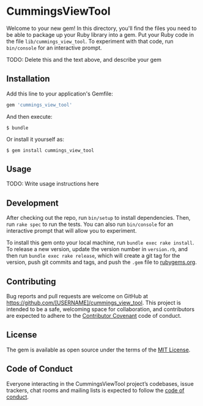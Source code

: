 # CummingsViewTool

Welcome to your new gem! In this directory, you'll find the files you need to be able to package up your Ruby library into a gem. Put your Ruby code in the file `lib/cummings_view_tool`. To experiment with that code, run `bin/console` for an interactive prompt.

TODO: Delete this and the text above, and describe your gem

## Installation

Add this line to your application's Gemfile:

```ruby
gem 'cummings_view_tool'
```

And then execute:

    $ bundle

Or install it yourself as:

    $ gem install cummings_view_tool

## Usage

TODO: Write usage instructions here

## Development

After checking out the repo, run `bin/setup` to install dependencies. Then, run `rake spec` to run the tests. You can also run `bin/console` for an interactive prompt that will allow you to experiment.

To install this gem onto your local machine, run `bundle exec rake install`. To release a new version, update the version number in `version.rb`, and then run `bundle exec rake release`, which will create a git tag for the version, push git commits and tags, and push the `.gem` file to [rubygems.org](https://rubygems.org).

## Contributing

Bug reports and pull requests are welcome on GitHub at https://github.com/[USERNAME]/cummings_view_tool. This project is intended to be a safe, welcoming space for collaboration, and contributors are expected to adhere to the [Contributor Covenant](http://contributor-covenant.org) code of conduct.

## License

The gem is available as open source under the terms of the [MIT License](https://opensource.org/licenses/MIT).

## Code of Conduct

Everyone interacting in the CummingsViewTool project’s codebases, issue trackers, chat rooms and mailing lists is expected to follow the [code of conduct](https://github.com/[USERNAME]/cummings_view_tool/blob/master/CODE_OF_CONDUCT.md).
